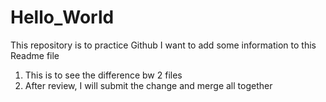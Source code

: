 # Hello_World
This repository is to practice Github
I want to add some information to this Readme file
1. This is to see the difference bw 2 files
2. After review, I will submit the change and merge all together
